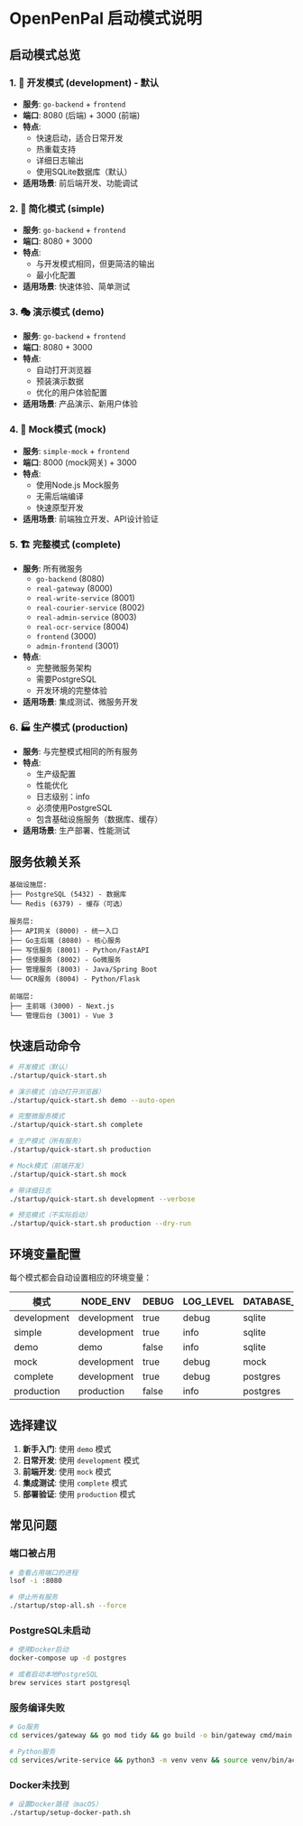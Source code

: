 # OpenPenPal 启动模式说明

## 启动模式总览

### 1. 🚀 开发模式 (development) - 默认
- **服务**: `go-backend` + `frontend`
- **端口**: 8080 (后端) + 3000 (前端)
- **特点**: 
  - 快速启动，适合日常开发
  - 热重载支持
  - 详细日志输出
  - 使用SQLite数据库（默认）
- **适用场景**: 前后端开发、功能调试

### 2. 🎯 简化模式 (simple)
- **服务**: `go-backend` + `frontend`
- **端口**: 8080 + 3000
- **特点**: 
  - 与开发模式相同，但更简洁的输出
  - 最小化配置
- **适用场景**: 快速体验、简单测试

### 3. 🎭 演示模式 (demo)
- **服务**: `go-backend` + `frontend`
- **端口**: 8080 + 3000
- **特点**: 
  - 自动打开浏览器
  - 预装演示数据
  - 优化的用户体验配置
- **适用场景**: 产品演示、新用户体验

### 4. 🔧 Mock模式 (mock)
- **服务**: `simple-mock` + `frontend`
- **端口**: 8000 (mock网关) + 3000
- **特点**: 
  - 使用Node.js Mock服务
  - 无需后端编译
  - 快速原型开发
- **适用场景**: 前端独立开发、API设计验证

### 5. 🏗️ 完整模式 (complete)
- **服务**: 所有微服务
  - `go-backend` (8080)
  - `real-gateway` (8000)
  - `real-write-service` (8001)
  - `real-courier-service` (8002)
  - `real-admin-service` (8003)
  - `real-ocr-service` (8004)
  - `frontend` (3000)
  - `admin-frontend` (3001)
- **特点**: 
  - 完整微服务架构
  - 需要PostgreSQL
  - 开发环境的完整体验
- **适用场景**: 集成测试、微服务开发

### 6. 🏭 生产模式 (production)
- **服务**: 与完整模式相同的所有服务
- **特点**: 
  - 生产级配置
  - 性能优化
  - 日志级别：info
  - 必须使用PostgreSQL
  - 包含基础设施服务（数据库、缓存）
- **适用场景**: 生产部署、性能测试

## 服务依赖关系

```
基础设施层:
├── PostgreSQL (5432) - 数据库
└── Redis (6379) - 缓存（可选）

服务层:
├── API网关 (8000) - 统一入口
├── Go主后端 (8080) - 核心服务
├── 写信服务 (8001) - Python/FastAPI
├── 信使服务 (8002) - Go微服务
├── 管理服务 (8003) - Java/Spring Boot
└── OCR服务 (8004) - Python/Flask

前端层:
├── 主前端 (3000) - Next.js
└── 管理后台 (3001) - Vue 3
```

## 快速启动命令

```bash
# 开发模式（默认）
./startup/quick-start.sh

# 演示模式（自动打开浏览器）
./startup/quick-start.sh demo --auto-open

# 完整微服务模式
./startup/quick-start.sh complete

# 生产模式（所有服务）
./startup/quick-start.sh production

# Mock模式（前端开发）
./startup/quick-start.sh mock

# 带详细日志
./startup/quick-start.sh development --verbose

# 预览模式（不实际启动）
./startup/quick-start.sh production --dry-run
```

## 环境变量配置

每个模式都会自动设置相应的环境变量：

| 模式 | NODE_ENV | DEBUG | LOG_LEVEL | DATABASE_TYPE |
|------|----------|-------|-----------|---------------|
| development | development | true | debug | sqlite |
| simple | development | true | info | sqlite |
| demo | demo | false | info | sqlite |
| mock | development | true | debug | mock |
| complete | development | true | debug | postgres |
| production | production | false | info | postgres |

## 选择建议

1. **新手入门**: 使用 `demo` 模式
2. **日常开发**: 使用 `development` 模式
3. **前端开发**: 使用 `mock` 模式
4. **集成测试**: 使用 `complete` 模式
5. **部署验证**: 使用 `production` 模式

## 常见问题

### 端口被占用
```bash
# 查看占用端口的进程
lsof -i :8080

# 停止所有服务
./startup/stop-all.sh --force
```

### PostgreSQL未启动
```bash
# 使用Docker启动
docker-compose up -d postgres

# 或者启动本地PostgreSQL
brew services start postgresql
```

### 服务编译失败
```bash
# Go服务
cd services/gateway && go mod tidy && go build -o bin/gateway cmd/main.go

# Python服务
cd services/write-service && python3 -m venv venv && source venv/bin/activate && pip install -r requirements.txt
```

### Docker未找到
```bash
# 设置Docker路径（macOS）
./startup/setup-docker-path.sh
```